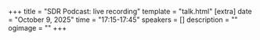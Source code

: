 +++
title = "SDR Podcast: live recording"
template = "talk.html"
[extra]
  date = "October 9, 2025"
  time = "17:15-17:45"
  speakers = []
  description = ""
  ogimage = ""
+++
